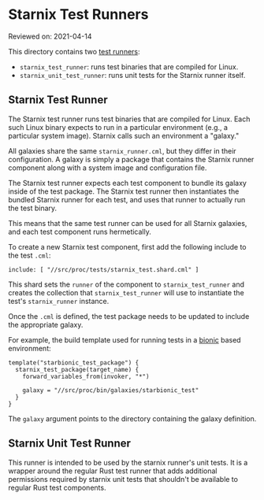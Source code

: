 # Starnix Test Runners

Reviewed on: 2021-04-14

This directory contains two [test runners][test-runner]:

  * `starnix_test_runner`: runs test binaries that are compiled for Linux.
  * `starnix_unit_test_runner`: runs unit tests for the Starnix runner itself.

## Starnix Test Runner

The Starnix test runner runs test binaries that are compiled for Linux. Each
such Linux binary expects to run in a particular environment (e.g., a particular
system image). Starnix calls such an environment a "galaxy."

All galaxies share the same `starnix_runner.cml`, but they differ in their
configuration. A galaxy is simply a package that contains the Starnix runner
component along with a system image and configuration file.

The Starnix test runner expects each test component to bundle its galaxy inside
of the test package. The Starnix test runner then instantiates the bundled
Starnix runner for each test, and uses that runner to actually run the test
binary.

This means that the same test runner can be used for all Starnix galaxies, and
each test component runs hermetically.

To create a new Starnix test component, first add the following include to the
test `.cml`:

```
include: [ "//src/proc/tests/starnix_test.shard.cml" ]
```

This shard sets the `runner` of the component to `starnix_test_runner` and
creates the collection that `starnix_test_runner` will use to instantiate the
test's `starnix_runner` instance.

Once the `.cml` is defined, the test package needs to be updated to include the
appropriate galaxy.

For example, the build template used for running tests in a [bionic][bionic]
based environment:

```
template("starbionic_test_package") {
  starnix_test_package(target_name) {
    forward_variables_from(invoker, "*")

    galaxy = "//src/proc/bin/galaxies/starbionic_test"
  }
}
```

The `galaxy` argument points to the directory containing the galaxy definition.

## Starnix Unit Test Runner

This runner is intended to be used by the starnix runner's unit tests. It is a
wrapper around the regular Rust test runner that adds additional permissions
required by starnix unit tests that shouldn't be available to regular Rust test
components.

[test-runner]: ../README.md
[bionic]: https://android.googlesource.com/platform/bionic/